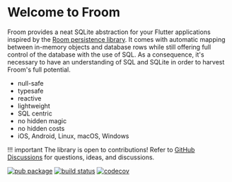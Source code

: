 # Welcome to Froom

Froom provides a neat SQLite abstraction for your Flutter applications inspired by the [Room persistence library](https://developer.android.com/topic/libraries/architecture/room).
It comes with automatic mapping between in-memory objects and database rows while still offering full control of the database with the use of SQL.
As a consequence, it's necessary to have an understanding of SQL and SQLite in order to harvest Froom's full potential.

- null-safe
- typesafe
- reactive
- lightweight
- SQL centric
- no hidden magic
- no hidden costs
- iOS, Android, Linux, macOS, Windows

!!! important
    The library is open to contributions!
    Refer to [GitHub Discussions](https://github.com/vitusortner/froom/discussions) for questions, ideas, and discussions.

[![pub package](https://img.shields.io/pub/v/froom.svg)](https://pub.dartlang.org/packages/froom)
[![build status](https://github.com/vitusortner/froom/workflows/Continuous%20integration/badge.svg)](https://github.com/vitusortner/froom/actions)
[![codecov](https://codecov.io/gh/vitusortner/froom/branch/develop/graph/badge.svg)](https://codecov.io/gh/vitusortner/froom)
